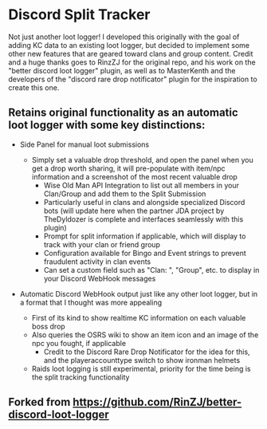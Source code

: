 # Discord Split Tracker
Not just another loot logger! I developed this originally with the goal of adding KC data to an existing loot logger, but decided to implement some other new features that are geared toward clans and group content. Credit and a huge thanks goes to RinzZJ for the original repo, and his work on the "better discord loot logger" plugin, as well as to MasterKenth and the developers of the "discord rare drop notificator" plugin for the inspiration to create this one.


## Retains original functionality as an automatic loot logger with some key distinctions:
- Side Panel for manual loot submissions
  - Simply set a valuable drop threshold, and open the panel when you get a drop worth sharing, it will pre-populate with item/npc information and a screenshot of the most recent valuable drop
    - Wise Old Man API Integration to list out all members in your Clan/Group and add them to the Split Submission
    - Particularly useful in clans and alongside specialized Discord bots (will update here when the partner JDA project by TheDyldozer is complete and interfaces seamlessly with this plugin)
    - Prompt for split information if applicable, which will display to track with your clan or friend group
    - Configuration available for Bingo and Event strings to prevent fraudulent activity in clan events
    - Can set a custom field such as "Clan: <clan name>", "Group", etc. to display in your Discord WebHook messages


- Automatic Discord WebHook output just like any other loot logger, but in a format that I thought was more appealing
  - First of its kind to show realtime KC information on each valuable boss drop
  - Also queries the OSRS wiki to show an item icon and an image of the npc you fought, if applicable
    - Credit to the Discord Rare Drop Notificator for the idea for this, and the playeraccounttype switch to show ironman helmets
  - Raids loot logging is still experimental, priority for the time being is the split tracking functionality

## Forked from https://github.com/RinZJ/better-discord-loot-logger
